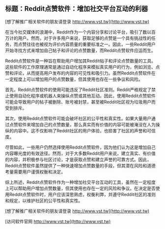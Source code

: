 ## **标题：Reddit点赞软件：增加社交平台互动的利器**

[想了解推广相关软件的朋友请登录 http://www.vst.tw](http://www.vst.tw)

在当今社交媒体的浪潮中，Reddit作为一个内容分享和讨论平台，吸引了数以百万计的用户。然而，对于许多用户来说，获取足够的点赞是一个具有挑战性的任务，而点赞往往也被视为评价内容质量的重要标准之一。因此，一些Reddit用户开始寻找方式来增加自己帖子和评论的点赞数量，而Reddit点赞软件应运而生。

Reddit点赞软件是一种旨在帮助用户增加其Reddit帖子和评论点赞数量的工具。这些软件的工作原理通常是通过自动化程序来模拟真实用户的行为，例如浏览、点赞和评论，从而提高用户发布的内容的可见性和吸引力。虽然Reddit点赞软件在一定程度上可以增加用户的点赞数量，但其使用也存在一些争议和风险。

首先，Reddit点赞软件的使用可能违反了Reddit社区准则。Reddit严格规定了禁止使用自动化程序或机器人来操纵点赞或其他互动。因此，使用Reddit点赞软件可能会导致用户的帖子被删除、账号被封禁，甚至被Reddit社区视为垃圾用户而受到排斥。

其次，使用Reddit点赞软件可能会破坏社区的公平性和真实性。如果大量用户通过点赞软件来增加自己的点赞数量，那么真实而有价值的内容可能被淹没在人为操纵的内容中。这不仅影响了Reddit社区的用户体验，也损害了社区的声誉和可信度。

尽管如此，一些用户仍然选择使用Reddit点赞软件，因为他们认为这是增加自己内容曝光度的有效途径。然而，对于大多数Reddit用户来说，建立真实、有价值的内容，并积极参与社区讨论，才是获取点赞和建立声誉的可靠方式。因此，Reddit点赞软件虽然提供了一种快速增加点赞数量的手段，但其潜在风险和道德考量需要用户谨慎权衡和决定。

综上所述，Reddit点赞软件作为一种增加社交平台互动的工具，虽然在一定程度上可以帮助用户增加点赞数量，但其使用也存在一定的风险和争议。在决定是否使用Reddit点赞软件时，用户应该深思熟虑，权衡利弊，并遵守Reddit社区的准则和规定，以维护社区的公平性和真实性。

[想了解推广相关软件的朋友请登录 http://www.vst.tw](http://www.vst.tw)


[访问软件官网 http://www.vst.tw](http://www.vst.tw)
